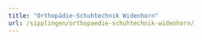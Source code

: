 ```yaml
---
title: "Orthopädie-Schuhtechnik Widenhorn"
url: /sipplingen/orthopaedie-schuhtechnik-widenhorn/
---
```

